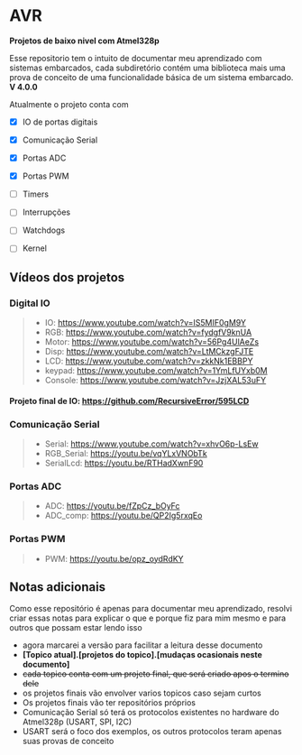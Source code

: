# AVR
**Projetos de baixo nivel com Atmel328p**

Esse repositorio tem o intuito de documentar meu aprendizado com sistemas embarcados,
cada subdiretório contém uma biblioteca mais uma prova de conceito de uma funcionalidade básica de um sistema embarcado. 
**V 4.0.0**

Atualmente o projeto conta com
- [x] IO de portas digitais
- [x] Comunicação Serial
- [x] Portas ADC
- [x] Portas PWM
- [ ] Timers
- [ ] Interrupções 
- [ ] Watchdogs
- [ ] Kernel


## Vídeos dos projetos
### Digital IO
> - IO:  https://www.youtube.com/watch?v=IS5MIF0gM9Y
> - RGB: https://www.youtube.com/watch?v=fydgfV9knUA
> - Motor: https://www.youtube.com/watch?v=56Pg4UlAeZs
> - Disp: https://www.youtube.com/watch?v=LtMCkzgFJTE
> - LCD: https://www.youtube.com/watch?v=zkkNk1EBBPY
> - keypad: https://www.youtube.com/watch?v=1YmLfUYxb0M
> - Console: https://www.youtube.com/watch?v=JzjXAL53uFY
#### Projeto final de IO: https://github.com/RecursiveError/595LCD

### Comunicação Serial
> - Serial: https://www.youtube.com/watch?v=xhvO6p-LsEw
> - RGB_Serial: https://youtu.be/vqYLxVNObTk
> - SerialLcd: https://youtu.be/RTHadXwnF90

### Portas ADC
> - ADC: https://youtu.be/fZpCz_bOyFc
> - ADC_comp: https://youtu.be/QP2Ig5rxqEo

### Portas PWM
> - PWM: https://youtu.be/opz_oydRdKY

## Notas adicionais
Como esse repositório é apenas para documentar meu aprendizado, resolvi criar essas notas para explicar o que e porque fiz 
para mim mesmo e para outros que possam estar lendo isso

- agora marcarei a versão para facilitar a leitura desse documento
- **[Topico atual].[projetos do topico].[mudaças ocasionais neste documento]**
- <s>cada topico conta com um projeto final, que será criado apos o termino dele</s>
- os projetos finais vão envolver varios topicos caso sejam curtos
- Os projetos finais vão ter repositórios próprios 
- Comunicação Serial só terá os protocolos existentes no hardware do Atmel328p (USART, SPI, I2C)
- USART será o foco dos exemplos, os outros protocolos teram apenas suas provas de conceito

